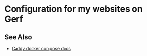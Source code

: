# Configuration for my websites on Gerf

## See Also

- [Caddy docker compose
  docs](https://caddyserver.com/docs/running#docker-compose)
